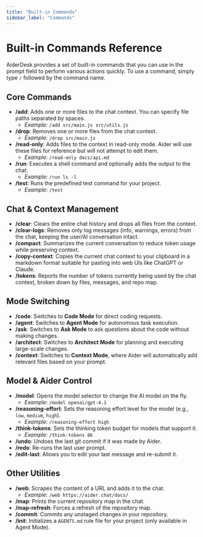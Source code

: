 ```yaml
---
title: "Built-in Commands"
sidebar_label: "Commands"
---
```


# Built-in Commands Reference

AiderDesk provides a set of built-in commands that you can use in the prompt field to perform various actions quickly. To use a command, simply type `/` followed by the command name.

## Core Commands

- **/add**: Adds one or more files to the chat context. You can specify file paths separated by spaces.
  - *Example*: `/add src/main.js src/utils.js`
- **/drop**: Removes one or more files from the chat context.
  - *Example*: `/drop src/main.js`
- **/read-only**: Adds files to the context in read-only mode. Aider will use these files for reference but will not attempt to edit them.
  - *Example*: `/read-only docs/api.md`
- **/run**: Executes a shell command and optionally adds the output to the chat.
  - *Example*: `/run ls -l`
- **/test**: Runs the predefined test command for your project.
  - *Example*: `/test`

## Chat & Context Management

- **/clear**: Clears the entire chat history and drops all files from the context.
- **/clear-logs**: Removes only log messages (info, warnings, errors) from the chat, keeping the user/AI conversation intact.
- **/compact**: Summarizes the current conversation to reduce token usage while preserving context.
- **/copy-context**: Copies the current chat context to your clipboard in a markdown format suitable for pasting into web UIs like ChatGPT or Claude.
- **/tokens**: Reports the number of tokens currently being used by the chat context, broken down by files, messages, and repo map.

## Mode Switching

- **/code**: Switches to **Code Mode** for direct coding requests.
- **/agent**: Switches to **Agent Mode** for autonomous task execution.
- **/ask**: Switches to **Ask Mode** to ask questions about the code without making changes.
- **/architect**: Switches to **Architect Mode** for planning and executing large-scale changes.
- **/context**: Switches to **Context Mode**, where Aider will automatically add relevant files based on your prompt.

## Model & Aider Control

- **/model**: Opens the model selector to change the AI model on the fly.
  - *Example*: `/model openai/gpt-4.1`
- **/reasoning-effort**: Sets the reasoning effort level for the model (e.g., `low`, `medium`, `high`).
  - *Example*: `/reasoning-effort high`
- **/think-tokens**: Sets the thinking token budget for models that support it.
  - *Example*: `/think-tokens 8k`
- **/undo**: Undoes the last git commit if it was made by Aider.
- **/redo**: Re-runs the last user prompt.
- **/edit-last**: Allows you to edit your last message and re-submit it.

## Other Utilities

- **/web**: Scrapes the content of a URL and adds it to the chat.
  - *Example*: `/web https://aider.chat/docs/`
- **/map**: Prints the current repository map in the chat.
- **/map-refresh**: Forces a refresh of the repository map.
- **/commit**: Commits any unstaged changes in your repository.
- **/init**: Initializes a `AGENTS.md` rule file for your project (only available in Agent Mode).
